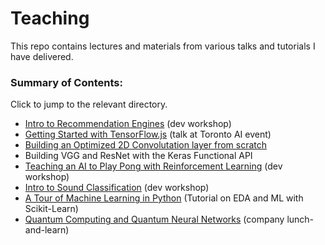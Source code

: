 # Teaching

This repo contains lectures and materials from various talks and tutorials I have delivered. 

### Summary of Contents:
Click to jump to the relevant directory. 
* [Intro to Recommendation Engines](https://github.com/Ryan-Marchildon/teaching/tree/master/recommenders) (dev workshop)
* [Getting Started with TensorFlow.js](https://github.com/Ryan-Marchildon/teaching/tree/master/tfjs-torontoai-lecture) (talk at Toronto AI event)
* [Building an Optimized 2D Convolutation layer from scratch](https://github.com/Ryan-Marchildon/teaching/tree/master/conv2d-from-scratch)
* Building VGG and ResNet with the Keras Functional API
* [Teaching an AI to Play Pong with Reinforcement Learning](https://github.com/Ryan-Marchildon/teaching/tree/master/intro-to-rl) (dev workshop)
* [Intro to Sound Classification](https://github.com/Ryan-Marchildon/teaching/tree/master/sound-classification) (dev workshop)
* [A Tour of Machine Learning in Python](https://github.com/Ryan-Marchildon/teaching/tree/master/tour-of-ml-python) (Tutorial on EDA and ML with Scikit-Learn)
* [Quantum Computing and Quantum Neural Networks](https://github.com/Ryan-Marchildon/teaching/tree/master/quantum-ml) (company lunch-and-learn)

